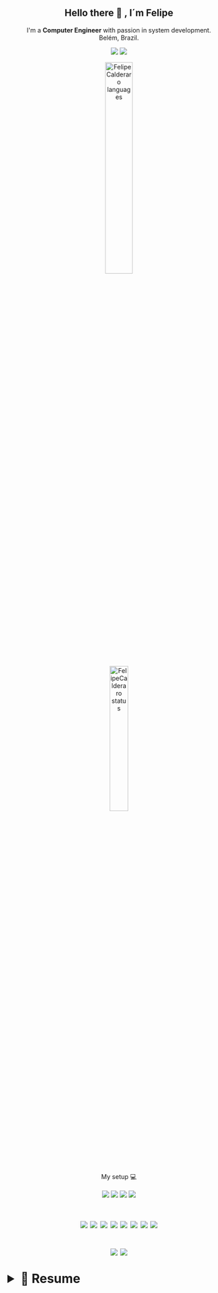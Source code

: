 
<h2 align="center"> Hello there 👋 , I´m Felipe</h2>

<p align='center'>
 I'm a <strong> Computer Engineer</strong> with passion in system development. 
 <br>
 Belém, Brazil.
</p>


<p align='center'>
  <a href="https://www.linkedin.com/in/felipe-calderaro-57531a153/"><img src="https://img.shields.io/badge/linkedin-%230077B5.svg?&style=for-the-badge&logo=linkedin&logoColor=white" /></a>
 <a href='mailto:j.felipe.calderaro@gmail.com'><img src="https://img.shields.io/badge/Gmail-D14836?style=for-the-badge&logo=gmail&logoColor=white"/></a></p>
</p>

<p align='center'>
  <a href="#"><img alt="FelipeCalderaro languages" width="35%" src="https://github-readme-stats.vercel.app/api?username=felipecalderaro&show_icons=true&theme=dracula"/></a>
  <br>
   <a href="#"><img alt="FelipeCalderaro status" width="29%" src="https://github-readme-stats.vercel.app/api/top-langs/?username=felipecalderaro&layout=compact&theme=dracula"/>
</a>
</p>

<p align='center'>
  My setup 💻 <br/><br/>
  <img src="https://img.shields.io/badge/Arch_Linux-1793D1?style=for-the-badge&logo=arch-linux&logoColor=black" />
  <img src="https://img.shields.io/badge/AMD-Ryzen_5_5600X-ED1C24?style=for-the-badge&logo=amd&logoColor=red"/>
  <img src="https://img.shields.io/badge/RAM-32GB-%23ED1C24.svg?&style=for-the-badge&logoColor=white" />
  <img src="https://img.shields.io/badge/nvidia-rtx%203060-%2376B900.svg?&style=for-the-badge&logo=nvidia&logoColor=white" />
</p>

<h1>

<p align='center'>
  <img src="https://img.shields.io/badge/Visual_Studio_Code-0078D4?style=for-the-badge&logo=visual%20studio%20code&logoColor=white" />
  <img src="https://img.shields.io/badge/NeoVim-%2357A143.svg?&style=for-the-badge&logo=neovim&logoColor=white"/>
  <img src="https://img.shields.io/badge/Python-FFD43B?style=for-the-badge&logo=python&logoColor=darkgreen"/>
<img src="https://img.shields.io/badge/Dart-0175C2?style=for-the-badge&logo=dart&logoColor=white"/>
<img src="https://img.shields.io/badge/Pandas-2C2D72?style=for-the-badge&logo=pandas&logoColor=white"/>
<img src="https://img.shields.io/badge/JavaScript-323330?style=for-the-badge&logo=javascript&logoColor=F7DF1Ee"/>
<img src="https://img.shields.io/badge/C-00599C?style=for-the-badge&logo=c&logoColor=white"/>
<img src="https://img.shields.io/badge/C%2B%2B-00599C?style=for-the-badge&logo=c%2B%2B&logoColor=white"/>
  
</p>

<!-- <p align='center'>
  Do you like my open source projects? <a href='https://stars.github.com/nominate/'>Nominate me to Github Stars ⭐</a>
</p>
-->
<!-- <details align='center'>
  <summary>:zap: My workspace specs</summary>
</details>-->

<p align='center'>
  <a href="#"><img src="https://badges.pufler.dev/visits/felipecalderaro/felipecalderaro"></a>
  <a href="#"><img src="https://badges.pufler.dev/repos/felipecalderaro"></a>
 
</p>

<details>
  <summary>📃 Resume</summary>


## Education
 - 📆 2017 - 2021\
📖 **Computer Engineer**\
📍 **Centro Universitário do Estado do Pará** - Belém, Brazil

## Experience

<img align="right" src="https://img.shields.io/badge/Sentry-362D59?style=for-the-badge&logo=Sentry&logoColor=white" />
<img align="right" src="https://img.shields.io/badge/codemagic-F45E3F?style=for-the-badge&logo=codemagic&logoColor=white" />
<img align="right" src="https://img.shields.io/badge/Flutter-02569B?style=for-the-badge&logo=flutter&logoColor=white" />

- 👨‍💻 **Mobile development**\
📆 2021 - Moment\
📍 **Spacerock** - Recife/PE, Brazil

<img align="right" src="https://img.shields.io/badge/Vue.js-35495E?style=for-the-badge&logo=vuedotjs&logoColor=4FC08D" />
<img align="right" src="https://img.shields.io/badge/Vuetify-1867C0?style=for-the-badge&logo=vuetify&logoColor=white" />
<img align="right" src="https://img.shields.io/badge/Flutter-02569B?style=for-the-badge&logo=flutter&logoColor=white" />

- 👨‍💻 **Web and Mobile development**\
📆 2020 - 2021\
📍 **Clube da nutricionista** - Belém/PA, Brazil

<img align="right" src="https://img.shields.io/badge/Flutter-02569B?style=for-the-badge&logo=flutter&logoColor=white" />

- 👨‍💻 **Mobile development - Freelance**\
📆 2020 - 2020\
📍 **Total Métrica** - Recife/PE, Brazil

<img align="right" src="https://img.shields.io/badge/Flutter-02569B?style=for-the-badge&logo=flutter&logoColor=white" />

- 👨‍💻 **Mobile development - Freelance**\
📆 2019 - 2020\
📍 **AnimeNew** - Recife/PE, Brazil

<img align="right" src="https://img.shields.io/badge/Font_Awesome-339AF0?style=for-the-badge&logo=fontawesome&logoColor=white" />
<img align="right" src="https://img.shields.io/badge/Vue.js-35495E?style=for-the-badge&logo=vuedotjs&logoColor=4FC08D" />
<img align="right" src="https://img.shields.io/badge/Quasar-1976D2?style=for-the-badge&logo=quasar&logoColor=white" />
<img align="right" src="https://img.shields.io/badge/Flutter-02569B?style=for-the-badge&logo=flutter&logoColor=white" />

- 👨‍💻 **Internship in mobile development**\
📆 2019 - 2021\
📍 **PRODEPA - Empresa de Processamentos do Estado do Pará** - Belém/PA, Brazil

<!--## Skills

<img align="right" src="https://img.shields.io/badge/(My)SQL-4479A1?logo=mysql&logoColor=white" />
<img align="right" src="https://img.shields.io/badge/BASH-4EAA25?logo=gnu-bash&logoColor=white" />
<img align="right" src="https://img.shields.io/badge/PHP-777BB4?logo=php&logoColor=white" />
<img align="right" src="https://img.shields.io/badge/Go-00ADD8?logo=go&logoColor=white" />
<img align="right" src="https://img.shields.io/badge/Python-3776AB?logo=python&logoColor=white" />
<img align="right" src="https://img.shields.io/badge/C Sharp-239120?logo=c-sharp&logoColor=white" />
<img align="right" src="https://img.shields.io/badge/C++-00599C?logo=c%2B%2B&logoColor=white" />
<img align="right" src="https://img.shields.io/badge/C-A8B9CC?logo=c&logoColor=white" />

**Programming**

<img align="right" src="https://img.shields.io/badge/Arch-1793D1?logo=arch-linux&logoColor=white" />
<img align="right" src="https://img.shields.io/badge/Fedora-294172?logo=fedora&logoColor=white" />
<img align="right" src="https://img.shields.io/badge/Debian-A81D33?logo=debian&logoColor=white" />
<img align="right" src="https://img.shields.io/badge/Ubuntu-E95420?logo=ubuntu&logoColor=white" />
<img align="right" src="https://img.shields.io/badge/Windows-0078D6?logo=windows&logoColor=white" />

**Operating Systems**

<img align="right" src="https://img.shields.io/badge/English-B2-blue?logo=data:image/svg%2bxml;base64,PHN2ZyB4bWxucz0iaHR0cDovL3d3dy53My5vcmcvMjAwMC9zdmciIGlkPSJmbGFnLWljb24tY3NzLWdiLWVuZyIgdmlld0JveD0iMCAwIDY0MCA0ODAiPgogIDxwYXRoIGZpbGw9IiNmZmYiIGQ9Ik0wIDBoNjQwdjQ4MEgweiIvPgogIDxwYXRoIGZpbGw9IiNjZTExMjQiIGQ9Ik0yODEuNiAwaDc2Ljh2NDgwaC03Ni44eiIvPgogIDxwYXRoIGZpbGw9IiNjZTExMjQiIGQ9Ik0wIDIwMS42aDY0MHY3Ni44SDB6Ii8+Cjwvc3ZnPgo=" />
<img align="right" src="https://img.shields.io/badge/Italian-mother tongue-green?logo=data:image/svg%2bxml;base64,PHN2ZyB4bWxucz0iaHR0cDovL3d3dy53My5vcmcvMjAwMC9zdmciIGlkPSJmbGFnLWljb24tY3NzLWl0IiB2aWV3Qm94PSIwIDAgNjQwIDQ4MCI+DQogIDxnIGZpbGwtcnVsZT0iZXZlbm9kZCIgc3Ryb2tlLXdpZHRoPSIxcHQiPg0KICAgIDxwYXRoIGZpbGw9IiNmZmYiIGQ9Ik0wIDBoNjQwdjQ4MEgweiIvPg0KICAgIDxwYXRoIGZpbGw9IiMwMDkyNDYiIGQ9Ik0wIDBoMjEzLjN2NDgwSDB6Ii8+DQogICAgPHBhdGggZmlsbD0iI2NlMmIzNyIgZD0iTTQyNi43IDBINjQwdjQ4MEg0MjYuN3oiLz4NCiAgPC9nPg0KPC9zdmc+" />

-->

</details>

<!--
<details>
  <summary>📦 Packages</summary>

| Name                 | A short summary                              | Install   | Downloads |
| -------------------- | -------------------------------------------- | --------- | --------- |
| [Slack Exception Send](https://github.com/alexandresanlim/DotNet.Slack.ExceptionSend) | Send exceptions from applications to Slack.  | [![Nuget](https://img.shields.io/nuget/v/Slack.Exception.Send)](https://www.nuget.org/packages/Slack.Exception.Send) | [![Nuget](https://img.shields.io/nuget/dt/Slack.Exception.Send)](https://www.nuget.org/packages/Slack.Exception.Send) |
| [BrazilHolidays.Net](https://github.com/alexandresanlim/BrazilHolidays.Net)   | Work with Brazil holidays on applications.   | [![Nuget](https://img.shields.io/nuget/v/BrazilHolidays.Net)](https://www.nuget.org/packages/BrazilHolidays.Net) | [![Nuget](https://img.shields.io/nuget/dt/BrazilHolidays.Net)](https://www.nuget.org/packages/BrazilHolidays.Net) |
<!-- | Content Cell         | Content Cell                                | link | link | -->
</details>
